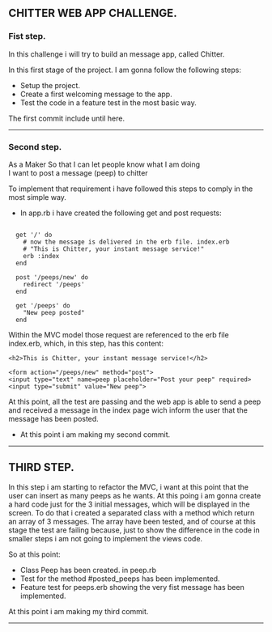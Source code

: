 ## CHITTER WEB APP CHALLENGE.

### Fist step.

In this challenge i will try to build an message app, called Chitter.

In this first stage of the project. I am gonna follow the following steps:

- Setup the project.
- Create a first welcoming message to the app.
- Test the code in a feature test in the most basic way.

The first commit include until here.

------------------------------------------------------------------------------
### Second step.

As a Maker
So that I can let people know what I am doing  
I want to post a message (peep) to chitter

To implement that requirement i have followed this steps to comply in the most
simple way.

- In app.rb i have created the following get and post requests:

```

  get '/' do
    # now the message is delivered in the erb file. index.erb
    # "This is Chitter, your instant message service!"
    erb :index
  end

  post '/peeps/new' do
    redirect '/peeps'
  end

  get '/peeps' do
    "New peep posted"
  end

  ```

  Within the MVC model those request are referenced to the erb file index.erb, which, in this step, has this content:

  ```
  <h2>This is Chitter, your instant message service!</h2>

<form action="/peeps/new" method="post">
  <input type="text" name=peep placeholder="Post your peep" required>
  <input type="submit" value="New peep">
```  

At this point, all the test are passing and the web app is able to send a peep and received a message in the index page wich inform the user that the message has been posted.

 - At this point i am making my second commit.
-------------------------------------------------------------------------------

## THIRD STEP.

In this step i am starting to refactor the MVC, i want at this point that the user can insert as many peeps as he wants. At this poing i am gonna create a hard code just for the 3 initial messages, which will be displayed in the screen.
To do that i created a separated class with a method which return an array of 3 messages.
The array have been tested, and of course at this stage the test are failing because, just to show the difference in the code in smaller steps i am not going to implement the views code.

So at this point:

- Class Peep has been created. in peep.rb
- Test for the method #posted_peeps has been implemented.
- Feature test for peeps.erb showing the very fist message has been implemented.

At this point i am making my third commit.

-------------------------------------------------------------------------------
